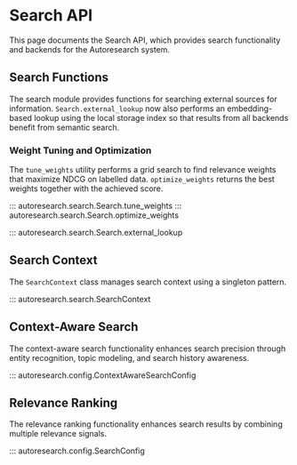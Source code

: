 # Search API

This page documents the Search API, which provides search functionality and backends for the Autoresearch system.

## Search Functions

The search module provides functions for searching external sources for information.
`Search.external_lookup` now also performs an embedding-based lookup using the
local storage index so that results from all backends benefit from semantic search.

### Weight Tuning and Optimization

The `tune_weights` utility performs a grid search to find relevance weights that
maximize NDCG on labelled data. `optimize_weights` returns the best weights
together with the achieved score.

::: autoresearch.search.Search.tune_weights
::: autoresearch.search.Search.optimize_weights

::: autoresearch.search.Search.external_lookup

## Search Context

The `SearchContext` class manages search context using a singleton pattern.

::: autoresearch.search.SearchContext

## Context-Aware Search

The context-aware search functionality enhances search precision through entity recognition, topic modeling, and search history awareness.

::: autoresearch.config.ContextAwareSearchConfig

## Relevance Ranking

The relevance ranking functionality enhances search results by combining multiple relevance signals.

::: autoresearch.config.SearchConfig





